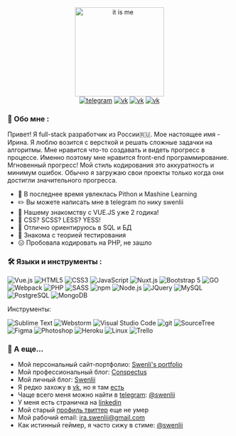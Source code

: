 <div align="center">
  <img src="https://media.giphy.com/media/12PXNbcHW8C9Bm/giphy.gif" alt="it is me" width="200">
</div>
<div align="center">
  <a href="https://t.me/swenlii"><img src="https://img.shields.io/badge/Telegram-26A5E5?style=for-the-badge&logo=telegram&logoColor=white" alt="telegram"></a>
  <a href="https://www.linkedin.com/in/swenlii"><img src="https://img.shields.io/badge/linkedin-0066DD?style=for-the-badge&logo=linkedin&logoColor=white" alt="vk"></a>
  <a href="https://swenlii.up.railway.app/"><img src="https://img.shields.io/badge/Personal_site-blueviolet?style=for-the-badge&logo=Undertale&logoColor=white" alt="vk"></a>
  <a href="https://vk.com/swenlii"><img src="https://img.shields.io/badge/vk-0077FF?style=for-the-badge&logo=vk&logoColor=white" alt="vk"></a>
</div>

### 🧁 Обо мне :
Привет! Я full-stack разработчик из России🇷🇺. Мое настоящее имя - Ирина. Я люблю возится с версткой и решать сложные задачки на алгоритмы. Мне нравится что-то создавать и видеть прогресс в процессе. Именно поэтому мне нравится front-end программирование. Мгновенный прогресс!
Мой стиль кодирования это аккуратность и минимум ошибок. 
Обычно я загружаю свои проекты только когда они достигли значительного прогресса. 
- 🤖 В последнее время увлеклась Pithon и Mashine Learning
- ✏️ Вы можете написать мне в telegram по нику swenlii
- 💚 Нашему знакомству с VUE.JS уже 2 годика!
- 🎨 CSS? SCSS? LESS? YESS!
- 📆 Отлично ориентируюсь в SQL и БД
- 📖 Знакома с теорией тестирования
- 😑 Пробовала кодировать на PHP, не зашло

### 🛠️ Языки и инструменты :

<img src="https://img.shields.io/badge/Vue.js-02ad77?style=for-the-badge&logo=vue.js&logoColor=white" alt="Vue.js"></img>
<img src="https://img.shields.io/badge/HTML5-blue?style=for-the-badge&logo=html5&logoColor=white" alt="HTML5"></img>
<img src="https://img.shields.io/badge/CSS3-orange?style=for-the-badge&logo=css3&logoColor=white" alt="CSS3"></img>
<img src="https://img.shields.io/badge/JavaScript-yellow?style=for-the-badge&logo=javascript&logoColor=white" alt="JavaScript"></img>
<img src="https://img.shields.io/badge/Nuxt.js-02ad77?style=for-the-badge&logo=nuxt.js&logoColor=white" alt="Nuxt.js"></img>
<img src="https://img.shields.io/badge/Bootstrap_5-blueviolet?style=for-the-badge&logo=bootstrap&logoColor=white" alt="Bootstrap 5"></img>
<img src="https://img.shields.io/badge/Go-00ADD8?style=for-the-badge&logo=go&logoColor=white" alt="GO"></img>
<img src="https://img.shields.io/badge/Webpack-8DD6F9?style=for-the-badge&logo=webpack&logoColor=white" alt="Webpack"></img>
<img src="https://img.shields.io/badge/PHP-5F259F?style=for-the-badge&logo=php&logoColor=white" alt="PHP"></img>
<img src="https://img.shields.io/badge/SASS-CC6699?style=for-the-badge&logo=sass&logoColor=white" alt="SASS"></img>
<img src="https://img.shields.io/badge/npm-bf1817?style=for-the-badge&logo=npm&logoColor=white" alt="npm"></img>
<img src="https://img.shields.io/badge/Node.js-339933?style=for-the-badge&logo=node.js&logoColor=white" alt="Node.js"></img>
<img src="https://img.shields.io/badge/JQuery-0769AD?style=for-the-badge&logo=jquery&logoColor=white" alt="JQuery"></img>
<img src="https://img.shields.io/badge/MySQL-orange?style=for-the-badge&logo=mysql&logoColor=white" alt="MySQL"></img>
<img src="https://img.shields.io/badge/PostgreSQL-blue?style=for-the-badge&logo=postgresql&logoColor=white" alt="PostgreSQL"></img>
<img src="https://img.shields.io/badge/MongoDB-green?style=for-the-badge&logo=mongodb&logoColor=white" alt="MongoDB"></img>

Инструменты:

<img src="https://img.shields.io/badge/Sublime_Text-gray?style=for-the-badge&logo=sublimetext&logoColor=white" alt="Sublime Text"></img>
<img src="https://img.shields.io/badge/Webstorm-black?style=for-the-badge&logo=webstorm&logoColor=white" alt="Webstorm"></img>
<img src="https://img.shields.io/badge/Visual_Studio_Code-007ACC?style=for-the-badge&logo=Visual Studio Code&logoColor=white" alt="Visual Studio Code"></img>
<img src="https://img.shields.io/badge/Git-orange?style=for-the-badge&logo=git&logoColor=white" alt="git"></img>
<img src="https://img.shields.io/badge/SourceTree-0052CC?style=for-the-badge&logo=sourcetree&logoColor=white" alt="SourceTree"></img>
<img src="https://img.shields.io/badge/Figma-F24E1E?style=for-the-badge&logo=figma&logoColor=white" alt="Figma"></img>
<img src="https://img.shields.io/badge/Photoshop-31A8FF?style=for-the-badge&logo=Adobe Photoshop&logoColor=white" alt="Photoshop"></img>
<img src="https://img.shields.io/badge/Heroku-430098?style=for-the-badge&logo=heroku&logoColor=white" alt="Heroku"></img>
<img src="https://img.shields.io/badge/Linux-black?style=for-the-badge&logo=linux&logoColor=white" alt="Linux"></img>
<img src="https://img.shields.io/badge/Trello-0052CC?style=for-the-badge&logo=trello&logoColor=white" alt="Trello"></img>

### 💎 А еще...

- Мой персональный сайт-портфолио: [Swenli's portfolio](https://swenlii.up.railway.app/)
- Мой профессиональный блог: [Conspectus](https://conspectus.vercel.app/)
- Мой личный блог: [Swenlii](https://swenlii.epizy.com/)
- Я редко захожу в [vk](https://vk.com/swenlii), но я там [есть](https://vk.com/swenlii)
- Чаще всего меня можно найти в [telegram](https://t.me/swenlii): [@swenlii](https://t.me/swenlii)
- У меня есть страничка на [linkedin](https://www.linkedin.com/in/swenlii)
- Мой старый [профиль твиттер](https://twitter.com/swenlii) еще не умер
- Мой рабочий email: [ira.swenlii@gmail.com](mailto:ira.swenlii@gmail.com)
- Как истинный геймер, я часто сижу в стиме: [@swenlii](https://steamcommunity.com/id/swenlii)



<div align="center">
<img src="https://komarev.com/ghpvc/?username=Swenli&style=flat-square&color=DD0055" alt=""/>
</div>
